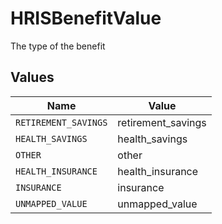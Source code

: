# HRISBenefitValue

The type of the benefit


## Values

| Name                 | Value                |
| -------------------- | -------------------- |
| `RETIREMENT_SAVINGS` | retirement_savings   |
| `HEALTH_SAVINGS`     | health_savings       |
| `OTHER`              | other                |
| `HEALTH_INSURANCE`   | health_insurance     |
| `INSURANCE`          | insurance            |
| `UNMAPPED_VALUE`     | unmapped_value       |